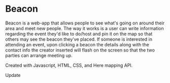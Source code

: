 # Beacon
Beacon is a web-app that allows people to see what's going on around their area and meet new people.
The way it works is a user can write information regarding the event they'd like to do/host and pin it on the map so that others may see the beacon they've placed. If someone is interested in attending an event, upon clicking a beacon the details along with the contact info the creator inserted will flash on the screen so that the two parties can arrange meeting up. 

Created with Javascript, HTML, CSS, and Here mapping API.

Update 



